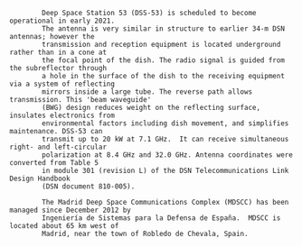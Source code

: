 
            Deep Space Station 53 (DSS-53) is scheduled to become operational in early 2021.
            The antenna is very similar in structure to earlier 34-m DSN antennas; however the 
            transmission and reception equipment is located underground rather than in a cone at 
            the focal point of the dish. The radio signal is guided from the subreflector through 
            a hole in the surface of the dish to the receiving equipment via a system of reflecting
            mirrors inside a large tube. The reverse path allows transmission. This 'beam waveguide' 
            (BWG) design reduces weight on the reflecting surface, insulates electronics from 
            environmental factors including dish movement, and simplifies maintenance. DSS-53 can 
            transmit up to 20 kW at 7.1 GHz.  It can receive simultaneous right- and left-circular
            polarization at 8.4 GHz and 32.0 GHz. Antenna coordinates were converted from Table 5
            in module 301 (revision L) of the DSN Telecommunications Link Design Handbook 
            (DSN document 810-005). 
            
            The Madrid Deep Space Communications Complex (MDSCC) has been managed since December 2012 by
            Ingeniería de Sistemas para la Defensa de España.  MDSCC is located about 65 km west of
            Madrid, near the town of Robledo de Chevala, Spain.
        